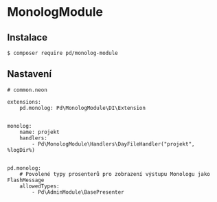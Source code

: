 # MonologModule

## Instalace

```
$ composer require pd/monolog-module
```

## Nastavení

```
# common.neon

extensions:
	pd.monolog: Pd\MonologModule\DI\Extension


monolog:
	name: projekt
	handlers:
		- Pd\MonologModule\Handlers\DayFileHandler("projekt", %logDir%)


pd.monolog:
	# Povolené typy prosenterů pro zobrazení výstupu Monologu jako FlashMessage
	allowedTypes:
		- Pd\AdminModule\BasePresenter
```
